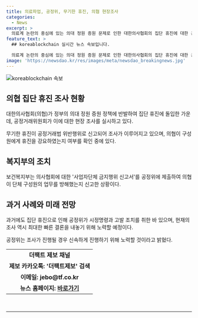 ```yaml
---
title: 의료파업, 공정위, 무기한 휴진, 의협 현장조사
categories:
  - News
excerpt: >
  의료계 논란의 중심에 있는 의대 정원 증원 문제로 인한 대한의사협회의 집단 휴진에 대한 공정거래법 위반 신고가 논란이 되고 있다. 공정거래위원회가 의협에 대한 조사에 착수했으며, 보건복지부도 의협에 대한 신고서를 제출했다. 의협은 무기한 휴진을 결정하고 있으며, 이에 대해 공정거래법상의 위반 여부를 조사 중이다. 지난 2000년과 2014년의 사례를 참고하여 빠른 결론을 내리겠다는 공정위의 입장이 알려졌다. 현재 조사가 진행 중이며 결과에 대한 논란이 예상된다.
feature_text: >
  ## koreablockchain 실시간 뉴스 속보입니다.

  의료계 논란의 중심에 있는 의대 정원 증원 문제로 인한 대한의사협회의 집단 휴진에 대한 공정거래법 위반 신고가 논란이 되고 있다. 공정거래위원회가 의협에 대한 조사에 착수했으며, 보건복지부도 의협에 대한 신고서를 제출했다. 의협은 무기한 휴진을 결정하고 있으며, 이에 대해 공정거래법상의 위반 여부를 조사 중이다. 지난 2000년과 2014년의 사례를 참고하여 빠른 결론을 내리겠다는 공정위의 입장이 알려졌다. 현재 조사가 진행 중이며 결과에 대한 논란이 예상된다.
image: 'https://newsdao.kr/res/images/meta/newsdao_breakingnews.jpg'
---
```


<p><img src="https://newsdao.kr/res/images/meta/newsdao_breakingnews.jpg" alt="koreablockchain 속보" /></p>

<h2 data-ke-size="size26">의협 집단 휴진 조사 현황</h2>

<p data-ke-size="size16">대한의사협회(의협)가 정부의 의대 정원 증원 정책에 반발하여 집단 휴진에 돌입한 가운데, 공정거래위원회가 이에 대한 현장 조사를 실시하고 있다.</p>

<p data-ke-size="size16">무기한 휴진이 공정거래법 위반행위로 신고되어 조사가 이루어지고 있으며, 의협이 구성원에게 휴진을 강요하였는지 여부를 확인 중에 있다.</p>

<h2 data-ke-size="size26">복지부의 조치</h2>

<p data-ke-size="size16">보건복지부는 의사협회에 대한 '사업자단체 금지행위 신고서'를 공정위에 제출하여 의협이 단체 구성원의 업무를 방해했는지 신고한 상황이다.</p>

<h2 data-ke-size="size26">과거 사례와 미래 전망</h2>

<p data-ke-size="size16">과거에도 집단 휴진으로 인해 공정위가 시정명령과 고발 조치를 취한 바 있으며, 현재의 조사 역시 최대한 빠른 결론을 내놓기 위해 노력할 예정이다.</p>

<p data-ke-size="size16">공정위는 조사가 진행될 경우 신속하게 진행하기 위해 노력할 것이라고 밝혔다.</p>

<table>
  <tr>
    <td style="text-align: center; height: 17px;"><b>더팩트 제보 채널</b></td>
  </tr>
  <tr>
    <td style="text-align: center; height: 17px;"><b>제보 카카오톡: '더팩트제보' 검색</b></td>
  </tr>
  <tr>
    <td style="text-align: center; height: 17px;"><b>이메일: jebo@tf.co.kr</b></td>
  </tr>
  <tr>
    <td style="text-align: center; height: 17px;"><b>뉴스 홈페이지: <a href="http://talk.tf.co.kr/bbs/report/write">바로가기</a></b></td>
  </tr>
</table>

<p data-ke-size="size16">&nbsp;</p>

<hr>

